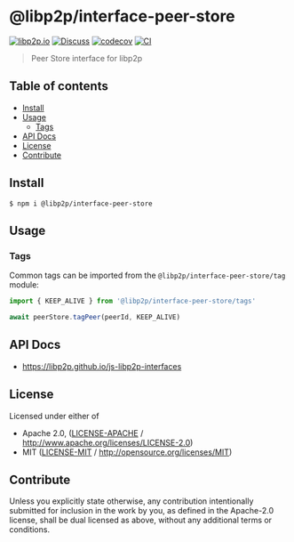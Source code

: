 # @libp2p/interface-peer-store <!-- omit in toc -->

[![libp2p.io](https://img.shields.io/badge/project-libp2p-yellow.svg?style=flat-square)](http://libp2p.io/)
[![Discuss](https://img.shields.io/discourse/https/discuss.libp2p.io/posts.svg?style=flat-square)](https://discuss.libp2p.io)
[![codecov](https://img.shields.io/codecov/c/github/libp2p/js-libp2p-interfaces.svg?style=flat-square)](https://codecov.io/gh/libp2p/js-libp2p-interfaces)
[![CI](https://img.shields.io/github/workflow/status/libp2p/js-libp2p-interfaces/test%20&%20maybe%20release/master?style=flat-square)](https://github.com/libp2p/js-libp2p-interfaces/actions/workflows/js-test-and-release.yml)

> Peer Store interface for libp2p

## Table of contents <!-- omit in toc -->

- [Install](#install)
- [Usage](#usage)
  - [Tags](#tags)
- [API Docs](#api-docs)
- [License](#license)
- [Contribute](#contribute)

## Install

```console
$ npm i @libp2p/interface-peer-store
```

## Usage

### Tags

Common tags can be imported from the `@libp2p/interface-peer-store/tag` module:

```js
import { KEEP_ALIVE } from '@libp2p/interface-peer-store/tags'

await peerStore.tagPeer(peerId, KEEP_ALIVE)
```

## API Docs

- <https://libp2p.github.io/js-libp2p-interfaces>

## License

Licensed under either of

- Apache 2.0, ([LICENSE-APACHE](LICENSE-APACHE) / <http://www.apache.org/licenses/LICENSE-2.0>)
- MIT ([LICENSE-MIT](LICENSE-MIT) / <http://opensource.org/licenses/MIT>)

## Contribute

Unless you explicitly state otherwise, any contribution intentionally submitted for inclusion in the work by you, as defined in the Apache-2.0 license, shall be dual licensed as above, without any additional terms or conditions.
